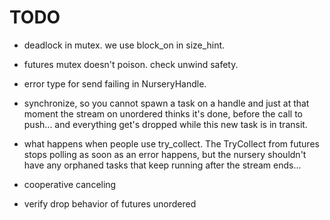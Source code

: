 # TODO

- deadlock in mutex. we use block_on in size_hint.

- futures mutex doesn't poison. check unwind safety.

- error type for send failing in NurseryHandle.

- synchronize, so you cannot spawn a task on a handle and just at that moment the stream on unordered thinks it's done, before
  the call to push... and everything get's dropped while this new task is in transit.

- what happens when people use try_collect. The TryCollect from futures stops polling as soon as an error happens, but the nursery shouldn't have any
  orphaned tasks that keep running after the stream ends...

- cooperative canceling

- verify drop behavior of futures unordered
